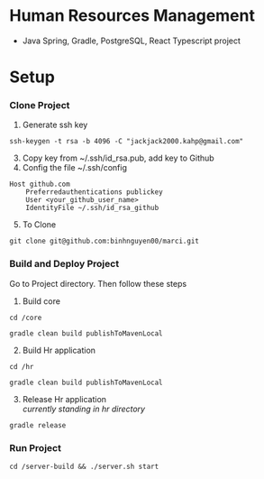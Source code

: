 # Human Resources Management
- Java Spring, Gradle, PostgreSQL, React Typescript project 
# Setup
### Clone Project
1. Generate ssh key
```
ssh-keygen -t rsa -b 4096 -C "jackjack2000.kahp@gmail.com"
```
3. Copy key from ~/.ssh/id_rsa.pub, add key to Github
4. Config the file ~/.ssh/config
```plaintext
Host github.com
    Preferredauthentications publickey
    User <your_github_user_name>
    IdentityFile ~/.ssh/id_rsa_github
```
5. To Clone
```
git clone git@github.com:binhnguyen00/marci.git
```
### Build and Deploy Project
Go to Project directory. Then follow these steps
1. Build core 
```plaintext
cd /core
```
```plaintext
gradle clean build publishToMavenLocal
```
2. Build Hr application
```plaintext
cd /hr
```
```plaintext
gradle clean build publishToMavenLocal
```
3. Release Hr application <br/>
*currently standing in hr directory*
```plaintext
gradle release
```
### Run Project
```plaintext
cd /server-build && ./server.sh start
```